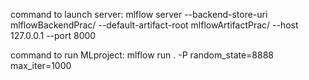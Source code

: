 command to launch server: 
mlflow server --backend-store-uri mlflowBackendPrac/ --default-artifact-root mlflowArtifactPrac/ --host 127.0.0.1 --port 8000

command to run MLproject:
mlflow run . -P random_state=8888 max_iter=1000